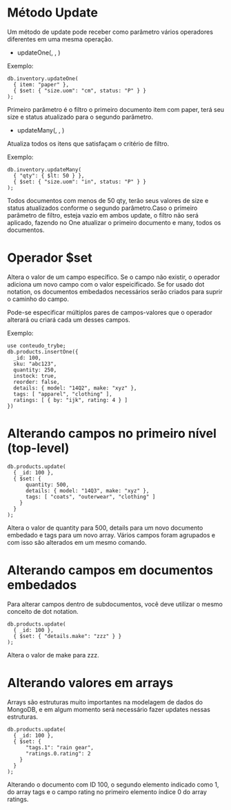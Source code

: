 # Método Update


Um método de update pode receber como parâmetro vários operadores diferentes em uma mesma operação.

- updateOne(<filtro>, <update>, <opcoes>)

Exemplo:
```
db.inventory.updateOne(
  { item: "paper" },
  { $set: { "size.uom": "cm", status: "P" } }
);
```

Primeiro parâmetro é o filtro o primeiro documento item com paper, terá seu size e status atualizado para o segundo parâmetro. 

- updateMany(<filtro>, <update>, <opcoes>)

Atualiza todos os itens que satisfaçam o critério de filtro.

Exemplo:
```
db.inventory.updateMany(
  { "qty": { $lt: 50 } },
  { $set: { "size.uom": "in", status: "P" } }
);
```

Todos documentos com menos de 50 qty, terão seus valores de size e status atualizados conforme o segundo parâmetro.Caso o primeiro parâmetro de filtro, esteja vazio em ambos update, o filtro não será aplicado, fazendo no One atualizar o primeiro documento e many, todos os documentos.

# Operador $set

Altera o valor de um campo específico.
Se o campo não existir, o operador adiciona um novo campo com o valor espeicificado. Se for usado dot notation, os documentos embedados necessários serão criados para suprir o caminho do campo.

Pode-se especificar múltiplos pares de campos-valores que o operador alterará ou criará cada um desses campos.

Exemplo:
```
use conteudo_trybe;
db.products.insertOne({
  _id: 100,
  sku: "abc123",
  quantity: 250,
  instock: true,
  reorder: false,
  details: { model: "14Q2", make: "xyz" },
  tags: [ "apparel", "clothing" ],
  ratings: [ { by: "ijk", rating: 4 } ]
})
```

# Alterando campos no primeiro nível (top-level)
```
db.products.update(
  { _id: 100 },
  { $set: {
      quantity: 500,
      details: { model: "14Q3", make: "xyz" },
      tags: [ "coats", "outerwear", "clothing" ]
    }
  }
);
```

Altera o valor de quantity para 500, details para um novo documento embedado e tags para um novo array.
Vários campos foram agrupados e com isso são alterados em um mesmo comando.

# Alterando campos em documentos embedados

Para alterar campos dentro de subdocumentos, você deve utilizar o mesmo conceito de dot notation.
```
db.products.update(
  { _id: 100 },
  { $set: { "details.make": "zzz" } }
);
```
Altera o valor de make para zzz.

# Alterando valores em arrays

Arrays são estruturas muito importantes na modelagem de dados do MongoDB, e em algum momento será necessário fazer updates nessas estruturas.
```
db.products.update(
  { _id: 100 },
  { $set: {
      "tags.1": "rain gear",
      "ratings.0.rating": 2
    }
  }
);
```
Alterando o documento com ID 100, o segundo elemento indicado como 1, do array tags e o campo rating no primeiro elemento índice 0 do array ratings.




